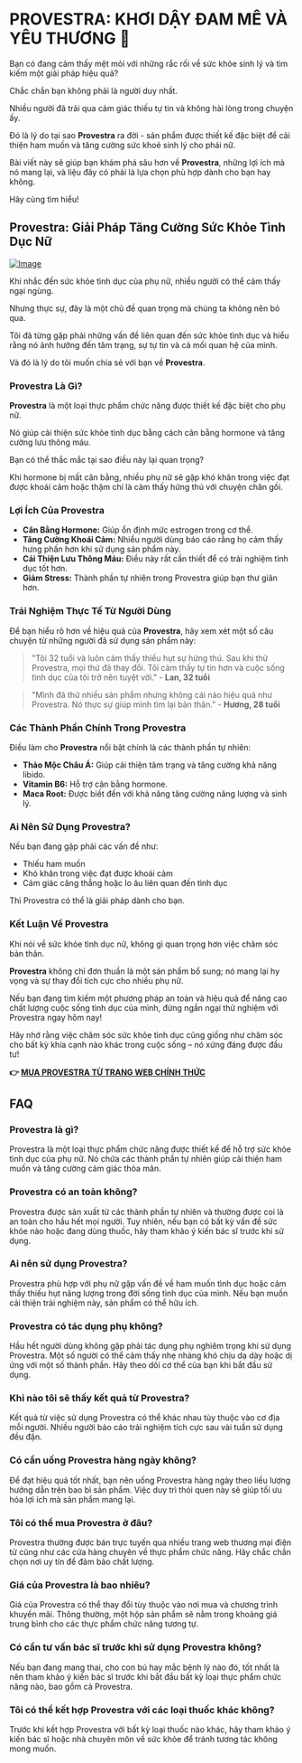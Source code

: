 # PROVESTRA: KHƠI DẬY ĐAM MÊ VÀ YÊU THƯƠNG 💖

Bạn có đang cảm thấy mệt mỏi với những rắc rối về sức khỏe sinh lý và tìm kiếm một giải pháp hiệu quả? 

Chắc chắn bạn không phải là người duy nhất. 

Nhiều người đã trải qua cảm giác thiếu tự tin và không hài lòng trong chuyện ấy. 

Đó là lý do tại sao **Provestra** ra đời - sản phẩm được thiết kế đặc biệt để cải thiện ham muốn và tăng cường sức khoẻ sinh lý cho phái nữ. 

Bài viết này sẽ giúp bạn khám phá sâu hơn về **Provestra**, những lợi ích mà nó mang lại, và liệu đây có phải là lựa chọn phù hợp dành cho bạn hay không. 

Hãy cùng tìm hiểu!

## Provestra: Giải Pháp Tăng Cường Sức Khỏe Tình Dục Nữ

[![Image](https://www2.sellhealth.com/42/provestra_b_23_2.jpg)](https://gchaffi.com/u9XcES5r)

Khi nhắc đến sức khỏe tình dục của phụ nữ, nhiều người có thể cảm thấy ngại ngùng. 

Nhưng thực sự, đây là một chủ đề quan trọng mà chúng ta không nên bỏ qua.

Tôi đã từng gặp phải những vấn đề liên quan đến sức khỏe tình dục và hiểu rằng nó ảnh hưởng đến tâm trạng, sự tự tin và cả mối quan hệ của mình.

Và đó là lý do tôi muốn chia sẻ với bạn về **Provestra**.

### Provestra Là Gì?

**Provestra** là một loại thực phẩm chức năng được thiết kế đặc biệt cho phụ nữ. 

Nó giúp cải thiện sức khỏe tình dục bằng cách cân bằng hormone và tăng cường lưu thông máu.

Bạn có thể thắc mắc tại sao điều này lại quan trọng? 

Khi hormone bị mất cân bằng, nhiều phụ nữ sẽ gặp khó khăn trong việc đạt được khoái cảm hoặc thậm chí là cảm thấy hứng thú với chuyện chăn gối.

### Lợi Ích Của Provestra

- **Cân Bằng Hormone:** Giúp ổn định mức estrogen trong cơ thể.
- **Tăng Cường Khoái Cảm:** Nhiều người dùng báo cáo rằng họ cảm thấy hưng phấn hơn khi sử dụng sản phẩm này.
- **Cải Thiện Lưu Thông Máu:** Điều này rất cần thiết để có trải nghiệm tình dục tốt hơn.
- **Giảm Stress:** Thành phần tự nhiên trong Provestra giúp bạn thư giãn hơn.

### Trải Nghiệm Thực Tế Từ Người Dùng

Để bạn hiểu rõ hơn về hiệu quả của **Provestra**, hãy xem xét một số câu chuyện từ những người đã sử dụng sản phẩm này:

> "Tôi 32 tuổi và luôn cảm thấy thiếu hụt sự hứng thú. Sau khi thử Provestra, mọi thứ đã thay đổi. Tôi cảm thấy tự tin hơn và cuộc sống tình dục của tôi trở nên tuyệt vời." - **Lan, 32 tuổi**

> "Mình đã thử nhiều sản phẩm nhưng không cái nào hiệu quả như Provestra. Nó thực sự giúp mình tìm lại bản thân." - **Hương, 28 tuổi**

### Các Thành Phần Chính Trong Provestra

Điều làm cho **Provestra** nổi bật chính là các thành phần tự nhiên:

- **Thảo Mộc Châu Á:** Giúp cải thiện tâm trạng và tăng cường khả năng libido.
- **Vitamin B6:** Hỗ trợ cân bằng hormone.
- **Maca Root:** Được biết đến với khả năng tăng cường năng lượng và sinh lý.

### Ai Nên Sử Dụng Provestra?

Nếu bạn đang gặp phải các vấn đề như:

- Thiếu ham muốn
- Khó khăn trong việc đạt được khoái cảm
- Cảm giác căng thẳng hoặc lo âu liên quan đến tình dục

Thì Provestra có thể là giải pháp dành cho bạn.

### Kết Luận Về Provestra

Khi nói về sức khỏe tình dục nữ, không gì quan trọng hơn việc chăm sóc bản thân. 

**Provestra** không chỉ đơn thuần là một sản phẩm bổ sung; nó mang lại hy vọng và sự thay đổi tích cực cho nhiều phụ nữ.

Nếu bạn đang tìm kiếm một phương pháp an toàn và hiệu quả để nâng cao chất lượng cuộc sống tình dục của mình, đừng ngần ngại thử nghiệm với Provestra ngay hôm nay!

Hãy nhớ rằng việc chăm sóc sức khỏe tình dục cũng giống như chăm sóc cho bất kỳ khía cạnh nào khác trong cuộc sống – nó xứng đáng được đầu tư!



**👉 [MUA PROVESTRA TỪ TRANG WEB CHÍNH THỨC](https://gchaffi.com/u9XcES5r)**

## FAQ

### Provestra là gì?

Provestra là một loại thực phẩm chức năng được thiết kế để hỗ trợ sức khỏe tình dục của phụ nữ. Nó chứa các thành phần tự nhiên giúp cải thiện ham muốn và tăng cường cảm giác thỏa mãn.

### Provestra có an toàn không?

Provestra được sản xuất từ các thành phần tự nhiên và thường được coi là an toàn cho hầu hết mọi người. Tuy nhiên, nếu bạn có bất kỳ vấn đề sức khỏe nào hoặc đang dùng thuốc, hãy tham khảo ý kiến bác sĩ trước khi sử dụng.

### Ai nên sử dụng Provestra?

Provestra phù hợp với phụ nữ gặp vấn đề về ham muốn tình dục hoặc cảm thấy thiếu hụt năng lượng trong đời sống tình dục của mình. Nếu bạn muốn cải thiện trải nghiệm này, sản phẩm có thể hữu ích.

### Provestra có tác dụng phụ không?

Hầu hết người dùng không gặp phải tác dụng phụ nghiêm trọng khi sử dụng Provestra. Một số người có thể cảm thấy nhẹ nhàng khó chịu dạ dày hoặc dị ứng với một số thành phần. Hãy theo dõi cơ thể của bạn khi bắt đầu sử dụng.

### Khi nào tôi sẽ thấy kết quả từ Provestra?

Kết quả từ việc sử dụng Provestra có thể khác nhau tùy thuộc vào cơ địa mỗi người. Nhiều người báo cáo trải nghiệm tích cực sau vài tuần sử dụng đều đặn.

### Có cần uống Provestra hàng ngày không?

Để đạt hiệu quả tốt nhất, bạn nên uống Provestra hàng ngày theo liều lượng hướng dẫn trên bao bì sản phẩm. Việc duy trì thói quen này sẽ giúp tối ưu hóa lợi ích mà sản phẩm mang lại.

### Tôi có thể mua Provestra ở đâu?

Provestra thường được bán trực tuyến qua nhiều trang web thương mại điện tử cũng như các cửa hàng chuyên về thực phẩm chức năng. Hãy chắc chắn chọn nơi uy tín để đảm bảo chất lượng.

### Giá của Provestra là bao nhiêu?

Giá của Provestra có thể thay đổi tùy thuộc vào nơi mua và chương trình khuyến mãi. Thông thường, một hộp sản phẩm sẽ nằm trong khoảng giá trung bình cho các thực phẩm chức năng tương tự.

### Có cần tư vấn bác sĩ trước khi sử dụng Provestra không?

Nếu bạn đang mang thai, cho con bú hay mắc bệnh lý nào đó, tốt nhất là nên tham khảo ý kiến bác sĩ trước khi bắt đầu bất kỳ loại thực phẩm chức năng nào, bao gồm cả Provestra.

### Tôi có thể kết hợp Provestra với các loại thuốc khác không?

Trước khi kết hợp Provestra với bất kỳ loại thuốc nào khác, hãy tham khảo ý kiến bác sĩ hoặc nhà chuyên môn về sức khỏe để tránh tương tác không mong muốn.